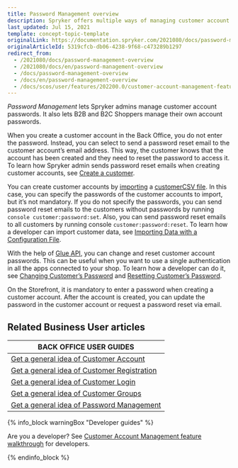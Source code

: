 ```yaml
---
title: Password Management overview
description: Spryker offers multiple ways of managing customer account passwords.
last_updated: Jul 15, 2021
template: concept-topic-template
originalLink: https://documentation.spryker.com/2021080/docs/password-management-overview
originalArticleId: 5319cfcb-db06-4238-9f68-c473289b1297
redirect_from:
  - /2021080/docs/password-management-overview
  - /2021080/docs/en/password-management-overview
  - /docs/password-management-overview
  - /docs/en/password-management-overview
  - /docs/scos/user/features/202200.0/customer-account-management-feature-overview/password-management-overview.html
---
```


*Password Management* lets Spryker admins manage customer account passwords. It also lets B2B and B2C Shoppers manage their own account passwords.

When you create a customer account in the Back Office, you do not enter the password. Instead, you can select to send a password reset email to the customer account’s email address. This way, the customer knows that the account has been created and they need to reset the password to access it. To learn how Spryker admin sends password reset emails when creating customer accounts, see [Create  a customer](/docs/scos/user/back-office-user-guides/customer/customers/create-customers.html).

You can create customer accounts by [importing](/docs/scos/dev/data-import/importing-data-with-a-configuration-file.html#console-commands-to-run-import) a [customerCSV file](/docs/scos/dev/data-import/data-import-categories/commerce-setup/file-details-customer.csv.html). In this case, you can specify the passwords of the customer accounts to import, but it’s not mandatory. If you do not specify the passwords, you can send password reset emails to the customers without passwords by running `console customer:password:set`. Also, you can send password reset emails to all customers by running console `customer:password:reset`. To learn how a developer can import customer data, see [Importing Data with a Configuration File](/docs/scos/dev/data-import/importing-data-with-a-configuration-file.html).

With the help of [Glue API](/docs/scos/dev/glue-api-guides/glue-rest-api.html), you can change and reset customer account passwords. This can be useful when you want to use a single authentication in all the apps connected to your shop. To learn how a developer can do it, see [Changing Customer’s Password](/docs/scos/dev/glue-api-guides/managing-customers/managing-customer-passwords.html#change-a-customers-password) and [Resetting Customer’s Password](/docs/scos/dev/glue-api-guides/managing-customers/managing-customer-passwords.html#reset-a-customers-password).

On the Storefront, it is mandatory to enter a password when creating a customer account. After the account is created, you can update the password in the customer account or request a password reset via email.

## Related Business User articles

|BACK OFFICE USER GUIDES|
|---|
| [Get a general idea of Customer Account](/docs/scos/user/features/customer-account-management-feature-overview/customer-accounts-overview.html)  |
| [Get a general idea of Customer Registration](/docs/scos/user/features/customer-account-management-feature-overview/customer-registration-overview.html)   |
| [Get a general idea of Customer Login](/docs/scos/user/features/customer-account-management-feature-overview/customer-login-overview.html)  |
| [Get a general idea of Customer Groups](/docs/scos/user/features/customer-account-management-feature-overview/customer-groups-overview.html)   |
| [Get a general idea of Password Management](/docs/scos/user/features/customer-account-management-feature-overview/password-management-overview.html)  |

{% info_block warningBox "Developer guides" %}

Are you a developer? See [Customer Account Management feature walkthrough](/docs/scos/dev/feature-walkthroughs/customer-account-management-feature-walkthrough/customer-account-management-feature-walkthrough.html) for developers.

{% endinfo_block %}
